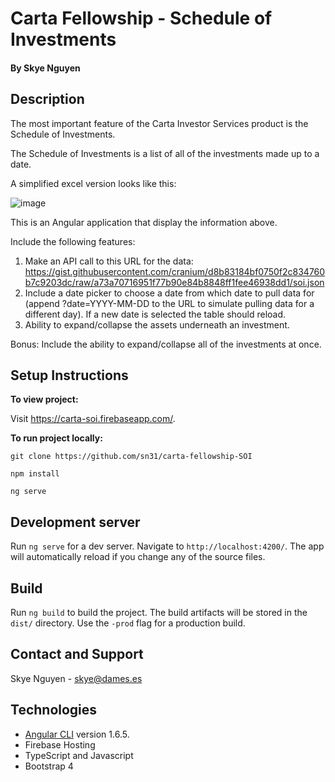 # Carta Fellowship - Schedule of Investments

#### By Skye Nguyen

## Description

The most important feature of the Carta Investor Services product is the Schedule of Investments.

The Schedule of Investments is a list of all of the investments made up to a date.

A simplified excel version looks like this:

![image](https://user-images.githubusercontent.com/7346422/48731786-e07ec580-ec0b-11e8-8c87-e7e26ee9fdf1.png)

This is an Angular application that display the information above.

Include the following features:

1. Make an API call to this URL for the data: https://gist.githubusercontent.com/cranium/d8b83184bf0750f2c834760b7c9203dc/raw/a73a70716951f77b90e84b8848ff1fee46938dd1/soi.json
2. Include a date picker to choose a date from which date to pull data for (append ?date=YYYY-MM-DD to the URL to simulate pulling data for a different day). If a new date is selected the table should reload.
3. Ability to expand/collapse the assets underneath an investment.

Bonus:
Include the ability to expand/collapse all of the investments at once.

## Setup Instructions

**To view project:**

Visit https://carta-soi.firebaseapp.com/.

**To run project locally:**

```
git clone https://github.com/sn31/carta-fellowship-SOI

npm install

ng serve

```

## Development server

Run `ng serve` for a dev server. Navigate to `http://localhost:4200/`. The app will automatically reload if you change any of the source files.

## Build

Run `ng build` to build the project. The build artifacts will be stored in the `dist/` directory. Use the `-prod` flag for a production build.

## Contact and Support

Skye Nguyen - skye@dames.es

## Technologies

- [Angular CLI](https://github.com/angular/angular-cli) version 1.6.5.
- Firebase Hosting
- TypeScript and Javascript
- Bootstrap 4
